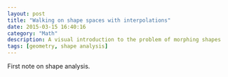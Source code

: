 ```yaml
---
layout: post
title: "Walking on shape spaces with interpolations"
date: 2015-03-15 16:40:16
category: "Math"
description: A visual introduction to the problem of morphing shapes
tags: [geometry, shape analysis]
---
```


First note on shape analysis.
